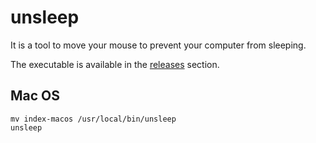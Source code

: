 # unsleep

It is a tool to move your mouse to prevent your computer from sleeping.

The executable is available in the [releases](https://github.com/maxgfr/unsleep/releases) section.

## Mac OS

```
mv index-macos /usr/local/bin/unsleep
unsleep
```
